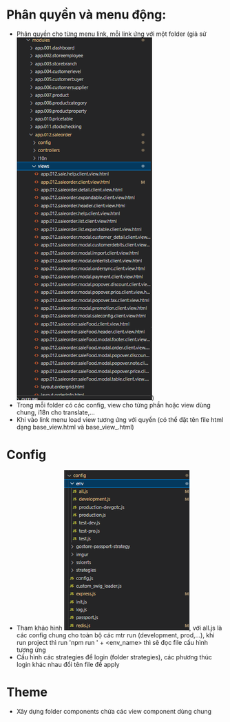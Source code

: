 # Phân quyền và menu động:
- Phân quyền cho từng menu link, mỗi link ứng với một folder (giả sử ![modules](./images/modules.PNG))
- Trong mỗi folder có các config, view cho từng phần hoặc view dùng chung, i18n cho translate,...
- Khi vào link menu load view tương ứng với quyền (có thể đặt tên file html dạng base_view.html và base_view_<role>.html)

# Config
- Tham khảo hình ![config](./images/config.PNG), với all.js là các config chung cho toàn bộ các mtr run (development, prod,...), khi run project thì run 'npm run ' + <env_name> thì sẽ đọc file cấu hình tương ứng
- Cấu hình các strategies để login (folder strategies), các phương thúc login khác nhau đổi tên file để apply

# Theme
- Xây dựng folder components chứa các view component dùng chung